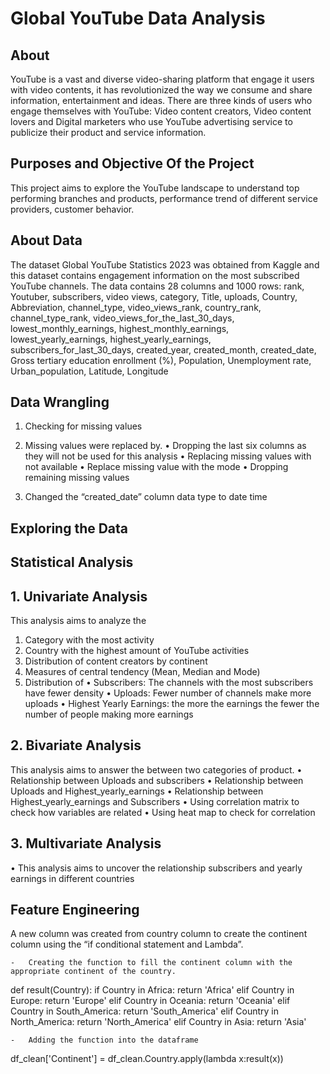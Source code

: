 # Global YouTube Data Analysis

## About
YouTube is a vast and diverse video-sharing platform that engage it users with video contents, it has revolutionized the way we consume and share information, entertainment and ideas. There are three kinds of users who engage themselves with YouTube: Video content creators, Video content lovers and Digital marketers who use YouTube advertising service to publicize their product and service information.

## Purposes and Objective Of the Project
This project aims to explore the YouTube landscape to understand top performing branches and products, performance trend of different service providers, customer behavior.

## About Data
The dataset Global YouTube Statistics 2023 was obtained from Kaggle and this dataset contains engagement information on the most subscribed YouTube channels. The data contains 28 columns and 1000 rows:
rank, Youtuber, subscribers, video views, category, Title, uploads, Country, Abbreviation, channel_type, video_views_rank, country_rank, channel_type_rank, video_views_for_the_last_30_days, lowest_monthly_earnings, highest_monthly_earnings, lowest_yearly_earnings, highest_yearly_earnings, subscribers_for_last_30_days, created_year, created_month, created_date, Gross tertiary education enrollment (%), Population, Unemployment rate, Urban_population, Latitude, Longitude

## Data Wrangling

1. Checking for missing values

2. Missing values were replaced by.
•	Dropping the last six columns as they will not be used for this analysis
•	Replacing missing values with not available
•	Replace missing value with the mode
•	Dropping remaining missing values

3. Changed the “created_date” column data type to date time

## Exploring the Data

  ## Statistical Analysis
## 1.	Univariate Analysis
This analysis aims to analyze the
1.	Category with the most activity
2.	Country with the highest amount of YouTube activities
3.	Distribution of content creators by continent
4.	Measures of central tendency (Mean, Median and Mode) 
5.	Distribution of
•	Subscribers: The channels with the most subscribers have fewer density
•	Uploads: Fewer number of channels make more uploads
•	Highest Yearly Earnings: the more the earnings the fewer the number of people making more earnings


## 2.	Bivariate Analysis
This analysis aims to answer the between two categories of product. 
•	Relationship between Uploads and subscribers
•	Relationship between Uploads and Highest_yearly_earnings
•	Relationship between Highest_yearly_earnings and Subscribers
•	Using correlation matrix to check how variables are related
•	Using heat map to check for correlation

## 3.	Multivariate Analysis
•	This analysis aims to uncover the relationship subscribers and yearly earnings in different countries

## Feature Engineering
A new column was created from country column to create the continent column using the “if conditional statement and Lambda”.

    -	Creating the function to fill the continent column with the appropriate continent of the country. 

def result(Country):
    if Country in Africa: return 'Africa'
    elif Country in Europe: return 'Europe'
    elif Country in Oceania: return 'Oceania'
    elif Country in South_America: return 'South_America'
    elif Country in North_America: return 'North_America'
    elif Country in Asia: return 'Asia'

    -	Adding the function into the dataframe
df_clean['Continent'] = df_clean.Country.apply(lambda x:result(x))
 
